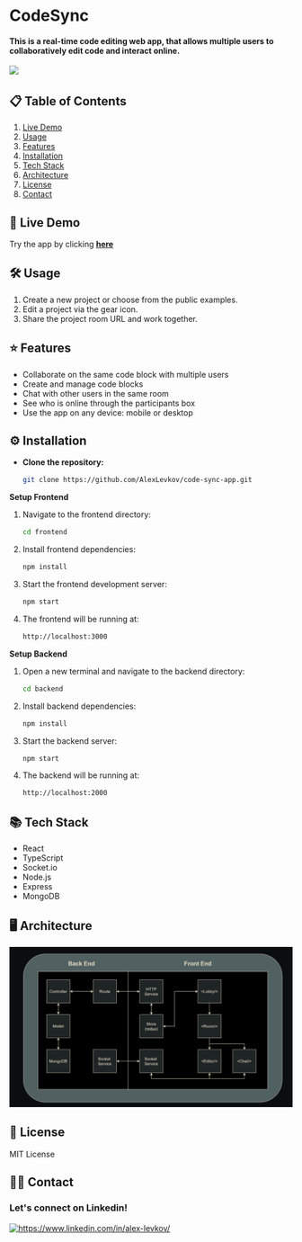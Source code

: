 # CodeSync

#### This is a real-time code editing web app, that allows multiple users to collaboratively edit code and interact online.


<img src="https://raw.githubusercontent.com/AlexLevkov/code-sync-app/main/docs/deviceframes.png" />

## 📋 Table of Contents

1. [Live Demo](#-live-demo)
2. [Usage](#%EF%B8%8F-usage)
3. [Features](#-features)
4. [Installation](#%EF%B8%8F-installation)
5. [Tech Stack](#-tech-stack)
6. [Architecture](#%EF%B8%8F-architecture)
7. [License](#-license)
8. [Contact](#%EF%B8%8F-contact)

   
## 🚀 Live Demo

Try the app by clicking <strong>[here](https://codesync.alexlevkov.com/)</strong>

## 🛠️ Usage

1. Create a new project or choose from the public examples.
2. Edit a project via the gear icon.
3. Share the project room URL and work together.

## ⭐ Features

- Collaborate on the same code block with multiple users 
- Create and manage code blocks
- Chat with other users in the same room
- See who is online through the participants box
- Use the app on any device: mobile or desktop

## ⚙️ Installation

- **Clone the repository:**
   ```bash
   git clone https://github.com/AlexLevkov/code-sync-app.git
    ```
**Setup Frontend**

1. Navigate to the frontend directory:
   ```bash
   cd frontend
   ```
2. Install frontend dependencies:
   ```bash
   npm install
   ```
3. Start the frontend development server:
   ```bash
   npm start
   ```
4. The frontend will be running at:
   ```bash
   http://localhost:3000
   ```

**Setup Backend**

1. Open a new terminal and navigate to the backend directory:
   ```bash
   cd backend
   ```
2. Install backend dependencies:
   ```bash
   npm install
   ```
3. Start the backend server:
   ```bash
   npm start
   ```
4. The backend will be running at:
   ```bash
   http://localhost:2000
   ```

## 📚 Tech Stack

- React
- TypeScript
- Socket.io
- Node.js
- Express
- MongoDB
  
## 🖥️ Architecture

<img src="https://raw.githubusercontent.com/AlexLevkov/code-sync/main/docs/Diagram.png" />

## 📃 License
MIT License

## 🙋‍♂️ Contact
<h3 align="left">Let's connect on Linkedin!</h3>
<a href="https://www.linkedin.com/in/alex-levkov/" target="blank">
<img align="center" src="https://raw.githubusercontent.com/rahuldkjain/github-profile-readme-generator/master/src/images/icons/Social/linked-in-alt.svg" alt="https://www.linkedin.com/in/alex-levkov/" height="20" width="20" /> 
</a>
